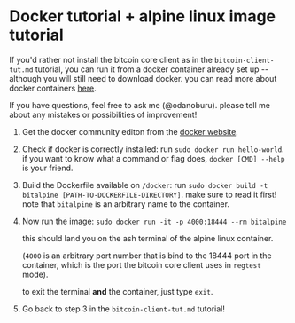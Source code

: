 # Docker tutorial + alpine linux image tutorial

If you'd rather not install the bitcoin core client as in the
`bitcoin-client-tut.md` tutorial, you can run it from a docker
container already set up -- although you will still need to download
docker. you can read more about docker
containers [here](https://www.docker.com/what-container).

If you have questions, feel free to ask me (@odanoburu). please tell
me about any mistakes or possibilities of improvement!

1. Get the docker community editon from
   the [docker website](https://docs.docker.com/engine/installation/).

2. Check if docker is correctly installed: run `sudo docker run
   hello-world`. if you want to know what a command or flag does,
   `docker [CMD] --help` is your friend.

3. Build the Dockerfile available on `/docker`: run `sudo docker build
   -t bitalpine [PATH-TO-DOCKERFILE-DIRECTORY]`. make sure to read it
   first!  note that `bitalpine` is an arbitrary name to the
   container.

4. Now run the image: `sudo docker run -it -p 4000:18444 --rm
   bitalpine`
		
	this should land you on the ash terminal of the alpine linux
    container.
	
	(`4000` is an arbitrary port number that is bind to the 18444 port
    in the container, which is the port the bitcoin core client uses
    in `regtest` mode).
	
	to exit the terminal **and** the container, just type `exit`.

5. Go back to step 3 in the `bitcoin-client-tut.md` tutorial!
